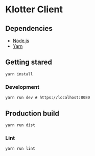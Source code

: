 # Klotter Client

## Dependencies

- [Node.js](https://nodejs.org)
- [Yarn](https://yarnpkg.com)

## Getting stared

    yarn install

### Development

    yarn run dev # https://localhost:8080

## Production build

    yarn run dist

### Lint

    yarn run lint
